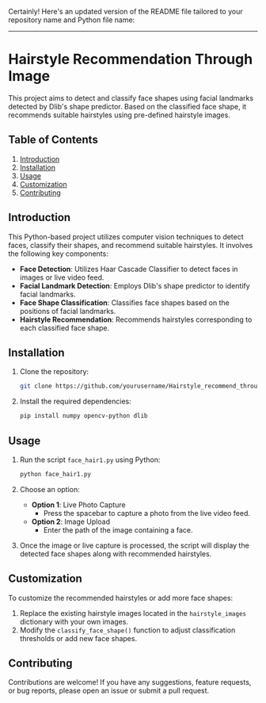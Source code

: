 Certainly! Here's an updated version of the README file tailored to your repository name and Python file name:

---

# Hairstyle Recommendation Through Image

This project aims to detect and classify face shapes using facial landmarks detected by Dlib's shape predictor. Based on the classified face shape, it recommends suitable hairstyles using pre-defined hairstyle images.

## Table of Contents
1. [Introduction](#introduction)
2. [Installation](#installation)
3. [Usage](#usage)
4. [Customization](#customization)
5. [Contributing](#contributing)


## Introduction

This Python-based project utilizes computer vision techniques to detect faces, classify their shapes, and recommend suitable hairstyles. It involves the following key components:

- **Face Detection**: Utilizes Haar Cascade Classifier to detect faces in images or live video feed.
- **Facial Landmark Detection**: Employs Dlib's shape predictor to identify facial landmarks.
- **Face Shape Classification**: Classifies face shapes based on the positions of facial landmarks.
- **Hairstyle Recommendation**: Recommends hairstyles corresponding to each classified face shape.

## Installation

1. Clone the repository:
   ```bash
   git clone https://github.com/yourusername/Hairstyle_recommend_through_image.git
   ```
   
2. Install the required dependencies:
   ```bash
   pip install numpy opencv-python dlib
   ```

## Usage

1. Run the script `face_hair1.py` using Python:
   ```bash
   python face_hair1.py
   ```

2. Choose an option:
   - **Option 1**: Live Photo Capture
     - Press the spacebar to capture a photo from the live video feed.
   - **Option 2**: Image Upload
     - Enter the path of the image containing a face.

3. Once the image or live capture is processed, the script will display the detected face shapes along with recommended hairstyles.

## Customization

To customize the recommended hairstyles or add more face shapes:
1. Replace the existing hairstyle images located in the `hairstyle_images` dictionary with your own images.
2. Modify the `classify_face_shape()` function to adjust classification thresholds or add new face shapes.

## Contributing

Contributions are welcome! If you have any suggestions, feature requests, or bug reports, please open an issue or submit a pull request.

